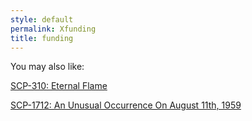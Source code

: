 ```yaml
---
style: default
permalink: Xfunding
title: funding
---
```

You may also like:

[SCP-310: Eternal Flame](http://scp-wiki.net/scp-310)

[SCP-1712: An Unusual Occurrence On August 11th, 1959](http://scp-wiki.net/scp-1712)
